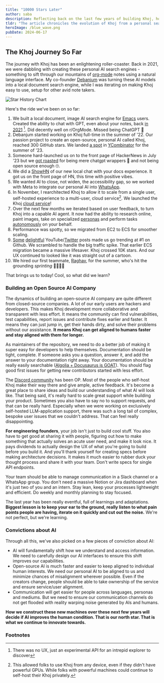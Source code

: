 ```yaml
---
title: "10000 Stars Later"
author: saba
description: Reflecting back on the last few years of building Khoj, how we got here and the lessons we learnt along the way.
tldr: "The article chronicles the evolution of Khoj from a personal search engine to a cloud-scale personal AI with ability to paint, research online, provide specialized personas & run autonomously. It emphasizing key lessons learned in building an open-source company like prioritizing community engagement and iterative development to build human aligned AI."
heroImage: /blue_wave.png
pubDate: 2024-06-17
---
```

## The Khoj Journey So Far

The journey with Khoj has been an enlightening roller-coaster. Back in 2021, we were dabbling with creating these personal AI search engines - something to sift through our mountains of [org-mode](https://orgmode.org/) notes using a natural language interface. My co-founder [Debanjum](https://linkedin.com/in/debanjum) was turning these AI models into a local document search engine, while I was iterating on making Khoj easy to use, setup for other avid note takers.


![Star History Chart](https://assets.khoj.dev/star-history-202467.png)

Here's the ride we've been on so far:

1. We built a local document, image AI search engine for [Emacs](https://www.gnu.org/software/emacs/) users. Created the ability to chat with GPT, even about your notes, back [in 2021](https://github.com/khoj-ai/khoj/commit/0ac1e5f372dbe6baf16f1b0c3d4df1bf5da5efdb) [^1]. Did decently well on r/OrgMode. Missed being ChatGPT 🫠
2. Debanjum started working on Khoj full-time in the summer of '22. Our passion project to create an open-source, personal AI called Khoj, reached 300 GitHub stars. We landed [a spot](https://www.ycombinator.com/companies/khoj) in [YCombinator](https://ycombinator.com) for the summer of '23.
3. Someone hard-launched us on to the front page of HackerNews in July '23 but we [got roasted](https://news.ycombinator.com/item?id=36641542) for being mere chatgpt wrappers 🥶 and not being open source enough 🙄.
4. We did a [ShowHN](https://news.ycombinator.com/item?id=36933452) of our new local chat with your docs experience. It got us on the front page of HN, this time with positive vibes.
5. We wanted AI to close, not widen, the accessibility gap, so we worked with Meta to integrate our personal AI into [WhatsApp](https://www.ycombinator.com/launches/JG4-khoj-your-superhuman-companion).
6. In November, I rearchitected Khoj to allow it to scale from a single user, self-hosted experience to a multi-user, cloud service[^2]. We launched the Khoj [cloud service](https://app.khoj.dev)!
7. Over the next few months we iterated based on user feedback, to turn Khoj into a capable AI agent. It now had the ability to research online, paint images, take on specialized [personas](https://app.khoj.dev/agents) and perform tasks [autonomously](https://app.khoj.dev/automations) on your behalf.
8. Performance was spotty, so we migrated from EC2 to ECS for smoother scaling.
9. [Some](https://www.youtube.com/watch?v=Lnx2K4TOnC4) [delightful](https://www.youtube.com/watch?v=10DUZA4KEvg) YouTube/[Twitter](https://x.com/tuturetom/status/1792877330571944078) posts made us go trending at #1 on Github. We scrambled to handle the big traffic spike. That earlier ECS migration became a massive lifesaver. Khoj crossed 10K stars. And our UX continued to looked like it was straight out of a cartoon.
10. We hired our first teammate, [Raghav](https://www.linkedin.com/in/raghavtirumale/), for the summer, who's hit the grounding *sprinting* 🏃🏽‍♂️‍➡️

That brings us to today! Cool, so what did we learn?

### Building an Open Source AI Company

The dynamics of building an open-source AI company are quite different from closed-source companies. A lot of our early users are hackers and developers. This makes Khoj development more collaborative and transparent with less effort. It means the community can find vulnerabilities, test capabilities, report issues and contribute fixes earlier and faster. It means they can just jump in, get their hands dirty, and solve their problems without our assistance. **It means Khoj can get aligned to humans faster and stay aligned with them for longer.**

As maintainers of the repository, we need to do a better job of making it super easy for developers to help themselves. Documentation should be tight, complete. If someone asks you a question, answer it, and add the answer to your documentation right away. Your documentation should be really easily searchable ([Algolia + Docusaurus is GOAT](https://docusaurus.io/docs/search#using-algolia-docsearch)). You should flag good first issues for getting new contributors started with less effort.

The [Discord community](https://discord.gg/BDgyabRM6e) has been OP. Most of the people who self-host Khoj make their way there and give ample, active feedback. It's become a great place to share ideas and build our understanding of what AI will look like. That being said, it's really hard to scale great support while building your product. Sometimes you also have to say no to support requests, and that can be really hard. Especially when we were working on exclusively self-hosted LLM-application support, there was such a long tail of complex, bespoke user issues that we couldn't address. That can feel really disappointing.

**For engineering founders**, your job isn't just to build cool stuff. You also have to get good at sharing it with people, figuring out how to make something that actually solves an acute user need, and make it look nice. It pays dividends to actually design the UX of what you're going to build before you build it. And you'll thank yourself for creating specs before making architecture decisions. It makes it much easier to rubber duck your thought process and share it with your team. Don't write specs for single API endpoints.

Your team should be able to manage communication in a Slack channel or a WhatsApp group. You don't need a massive Notion or Jira dashboard when it's just two of you and an intern. Stay lean, keep your processes lightweight and efficient. Do weekly and monthly planning to stay focused.

The last year has been really eventful, full of learnings and adaptations. **Biggest lesson is to keep your ear to the ground, really listen to what pain points people are having, iterate on it quickly and cut out the noise.** We're not perfect, but we're learning.

### Convictions about AI

Through all this, we've also picked on a few pieces of conviction about AI:

- AI will fundamentally shift how we understand and access information. We need to carefully design our AI interfaces to ensure this shift improves our capabilities.
- Open-source AI is much faster and easier to keep aligned to individual human interests. We need our personal AI to be aligned to us and minimize chances of misalignment wherever possible. Even if the creators change, people should be able to take ownership of the service and ensure service/user alignment.
- Communication will get easier for people across languages, personas and mediums. But we need to ensure our communication channels do not get flooded with reality warping noise generated by AIs and humans.

**How we construct these new machines over these next few years will decide if AI improves the human condition. That is our north star. That is what we continue to innovate towards.**

### Footnotes
[^1]: There was no UX, just an experimental API for an intrepid explorer to discover
[^2]: This allowed folks to use Khoj from any device, even if they didn't have powerful GPUs. While folks with powerful machines could continue to self-host their Khoj privately.